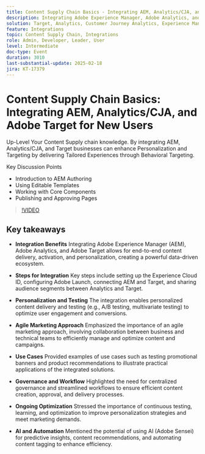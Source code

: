 ```yaml
---
title: Content Supply Chain Basics - Integrating AEM, Analytics/CJA, and Adobe Target for New Users
description: Integrating Adobe Experience Manager, Adobe Analytics, and Adobe Target streamlines content delivery, personalization, and testing, fostering an agile marketing approach and continuous optimization through AI-driven insights and automation.
solution: Target, Analytics, Customer Journey Analytics, Experience Manager
feature: Integrations
topic: Content Supply Chain, Integrations
role: Admin, Developer, Leader, User
level: Intermediate
doc-type: Event
duration: 3010
last-substantial-update: 2025-02-18
jira: KT-17379
---
```


# Content Supply Chain Basics: Integrating AEM, Analytics/CJA, and Adobe Target for New Users

Up-Level Your Content Supply chain knowledge. By integrating AEM, Analytics/CJA, and Target businesses can enhance Personalization and Targeting by delivering Tailored Experiences through Behavioral Targeting.

Key Discussion Points

* Introduction to AEM Authoring
* Using Editable Templates
* Working with Core Components
* Publishing and Approving Pages

>[!VIDEO](https://video.tv.adobe.com/v/3444459/?learn=on&enablevpops)

## Key takeaways

* **Integration Benefits** Integrating Adobe Experience Manager (AEM), Adobe Analytics, and Adobe Target allows for end-to-end content delivery, activation, and personalization, creating a powerful data-driven ecosystem. ​

* **Steps for Integration** Key steps include setting up the Experience Cloud ID, configuring Adobe Launch, connecting AEM and Target, and sharing audience segments between Analytics and Target.

* **Personalization and Testing** The integration enables personalized content delivery and testing (e.g., A/B testing, multivariate testing) to optimize user engagement and conversions.

* **Agile Marketing Approach** Emphasized the importance of an agile marketing approach, involving collaboration between business and technical teams to efficiently manage and optimize content and campaigns.

* **Use Cases** Provided examples of use cases such as testing promotional banners and product recommendations to illustrate practical applications of the integrated solutions.

* **Governance and Workflow** Highlighted the need for centralized governance and streamlined workflows to ensure efficient content creation, approval, and delivery processes.

* **Ongoing Optimization** Stressed the importance of continuous testing, learning, and optimization to improve personalization strategies and meet marketing demands.

* **AI and Automation** Mentioned the potential of using AI (Adobe Sensei) for predictive insights, content recommendations, and automating content tagging to enhance efficiency.
